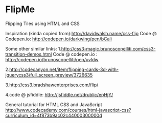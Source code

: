 FlipMe
======

Flipping Tiles using HTML and CSS

Inspiration (kinda copied from):http://davidwalsh.name/css-flip
Code @ Codepen.io:		http://codepen.io/darkwing/pen/bCali

Some other similar links:
1.http://css3-magic.brunoscopelliti.com/css3-transition-demos.html
Code @ codepen.io : http://codepen.io/brunoscopelliti/pen/uvldw

2.http://codecanyon.net/item/flipping-cards-3d-with-jquerycss3/full_screen_preview/3726635

3.http://css3.bradshawenterprises.com/flip/

4.code @ jsfiddle: http://jsfiddle.net/drublic/epHjY/


General tutorial for HTML CSS and JavaScript
http://www.codecademy.com/courses/html-javascript-css?curriculum_id=4f873b9ac02c44000300000d